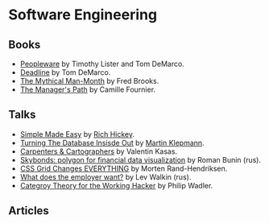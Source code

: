 # Software Engineering

## Books
- [Peopleware](https://www.amazon.com/Peopleware-Productive-Projects-Teams-Second/dp/0932633439) by Timothy Lister and Tom DeMarco.
- [Deadline](https://www.amazon.com/Deadline-Novel-about-Project-Management/dp/0932633390) by Tom DeMarco.
- [The Mythical Man-Month](https://www.amazon.com/Mythical-Man-Month-Software-Engineering-Anniversary/dp/0201835959) by Fred Brooks.
- [The Manager's Path](https://www.amazon.com/dp/B06XP3GJ7F/ref=dp-kindle-redirect?_encoding=UTF8&btkr=1) by Camille Fournier.

## Talks
- [Simple Made Easy](https://www.infoq.com/presentations/Simple-Made-Easy) by [Rich Hickey](https://github.com/richhickey).
- [Turning The Database Insisde Out](https://www.youtube.com/watch?v=fU9hR3kiOK0) by [Martin Klepmann](https://martin.kleppmann.com/).
- [Carpenters & Cartographers](https://youtu.be/TKOnD4UaZ_g) by Valentin Kasas.
- [Skybonds: polygon for financial data visualization](https://youtu.be/3yvG3pHC_8E) by Roman Bunin (rus).
- [CSS Grid Changes EVERYTHING](https://youtu.be/7kVeCqQCxlk) by Morten Rand-Hendriksen.
- [What does the employer want?](https://www.youtube.com/watch?v=qEeimAoSyvk) by Lev Walkin (rus).
- [Categroy Theory for the Working Hacker](https://www.youtube.com/watch?v=V10hzjgoklA) by Philip Wadler.

## Articles
